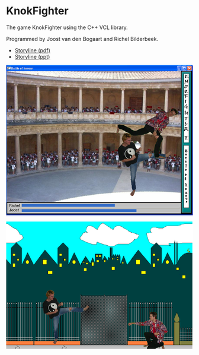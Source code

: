 # KnokFighter

The game KnokFighter using the C++ VCL library.

Programmed by Joost van den Bogaart and Richel Bilderbeek.

 * [Storyline (pdf)](KnokFighterStory_1_0.pdf)
 * [Storyline (ppt)](KnokFighterStory_1_0.ppt)


![GameKnokfighter_1_0.png](GameKnokfighter_1_0.png)

![GameKnokfighter_2_0.png](GameKnokfighter_2_0.png)

